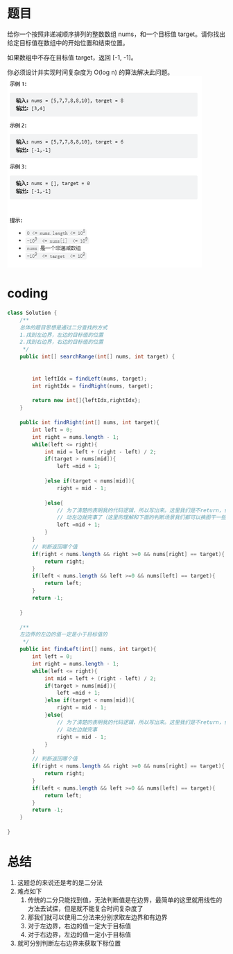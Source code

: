 # 题目
给你一个按照非递减顺序排列的整数数组 nums，和一个目标值 target。请你找出给定目标值在数组中的开始位置和结束位置。

如果数组中不存在目标值 target，返回 [-1, -1]。

你必须设计并实现时间复杂度为 O(log n) 的算法解决此问题。
![](../img/2022-12-26-23-45-03.png)

# coding
```java
class Solution {
    /**
    总体的题目思想是通过二分查找的方式
    1.找到左边界，左边的目标值的位置
    2.找到右边界，右边的目标值的位置
     */
    public int[] searchRange(int[] nums, int target) {


        int leftIdx = findLeft(nums, target);
        int rightIdx = findRight(nums, target);

        return new int[]{leftIdx,rightIdx};  
    }

    public int findRight(int[] nums, int target){
        int left = 0;
        int right = nums.length - 1;    
        while(left <= right){
            int mid = left + (right - left) / 2;
            if(target > nums[mid]){
                left =mid + 1;

            }else if(target < nums[mid]){
                right = mid - 1;

            }else{
                // 为了清楚的表明我的代码逻辑，所以写出来。这里我们是不return，但是我的目的是需要跳出循环（目的是让右边的大于目标值）
                // 动左边就完事了（这里的理解和下面的判断场景我们都可以换图干一些）
                left =mid + 1;
            }
        }
        // 判断返回哪个值
        if(right < nums.length && right >=0 && nums[right] == target){
            return right;
        }
        if(left < nums.length && left >=0 && nums[left] == target){
            return left;
        }
        return -1;

    }

    /**
    左边界的左边的值一定是小于目标值的
     */
    public int findLeft(int[] nums, int target){
        int left = 0;
        int right = nums.length - 1;    
        while(left <= right){
            int mid = left + (right - left) / 2;
            if(target > nums[mid]){      
                left =mid + 1;
            }else if(target < nums[mid]){
                right = mid - 1;
            }else{
                // 为了清楚的表明我的代码逻辑，所以写出来。这里我们是不return，但是我的目的是需要跳出循环(同时的目的是让左边的小于目标值)
                // 动右边就完事
                right = mid - 1;
            }
        }
        // 判断返回哪个值
        if(right < nums.length && right >=0 && nums[right] == target){
            return right;
        }
        if(left < nums.length && left >=0 && nums[left] == target){
            return left;
        }
        return -1;
    }
      
}
```

# 总结
1. 这题总的来说还是考的是二分法
2. 难点如下
   1. 传统的二分只能找到值，无法判断值是在边界，最简单的这里就用线性的方法去试探，但是就不能复合时间复杂度了
   2. 那我们就可以使用二分法来分别求取左边界和有边界
   3. 对于左边界，右边的值一定大于目标值
   4. 对于右边界，左边的值一定小于目标值
3. 就可分别判断左右边界来获取下标位置

